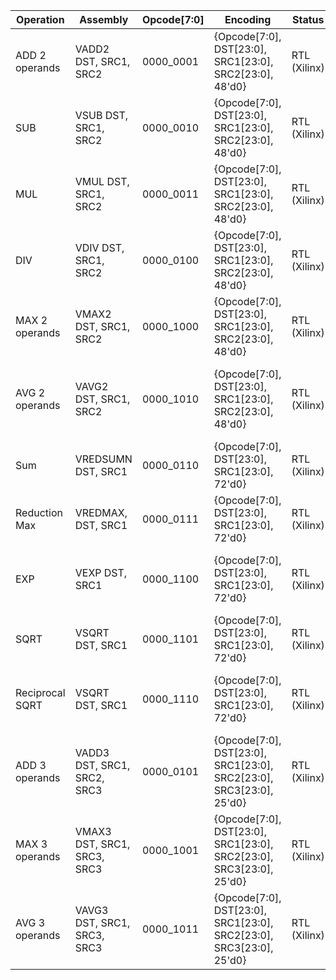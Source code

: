 | Operation      | Assembly                    | Opcode[7:0] | Encoding                                                            | Status          | Description                                                |
|----------------|-----------------------------|-------------|---------------------------------------------------------------------|-----------------|------------------------------------------------------------|
| ADD 2 operands | VADD2 DST, SRC1, SRC2       | 0000_0001   | {Opcode[7:0], DST[23:0], SRC1[23:0], SRC2[23:0], 48'd0}             | RTL (Xilinx)    | Vector Addition                                            |
| SUB            | VSUB DST, SRC1, SRC2        | 0000_0010   | {Opcode[7:0], DST[23:0], SRC1[23:0], SRC2[23:0], 48'd0}             | RTL (Xilinx)    | Vector Subtraction                                         |
| MUL            | VMUL DST, SRC1, SRC2        | 0000_0011   | {Opcode[7:0], DST[23:0], SRC1[23:0], SRC2[23:0], 48'd0}             | RTL (Xilinx)    | Vector Multiplication                                      |
| DIV            | VDIV DST, SRC1, SRC2        | 0000_0100   | {Opcode[7:0], DST[23:0], SRC1[23:0], SRC2[23:0], 48'd0}             | RTL (Xilinx)    | Vector division                                            |
| MAX 2 operands | VMAX2 DST, SRC1, SRC2       | 0000_1000   | {Opcode[7:0], DST[23:0], SRC1[23:0], SRC2[23:0], 48'd0}             | RTL (Xilinx)    | Compare two vectors and get only the larger elements       |
| AVG 2 operands | VAVG2 DST, SRC1, SRC2       | 0000_1010   | {Opcode[7:0], DST[23:0], SRC1[23:0], SRC2[23:0], 48'd0}             | RTL (Xilinx)    | Get theaverage of two vector's each elements               |
| Sum            | VREDSUMN DST, SRC1          | 0000_0110   | {Opcode[7:0], DST[23:0], SRC1[23:0], 72'd0}                         | RTL (Xilinx)    | Get sum of all elements of a vector                        |
| Reduction Max  | VREDMAX, DST, SRC1          | 0000_0111   | {Opcode[7:0], DST[23:0], SRC1[23:0], 72'd0}                         | RTL (Xilinx)    | Get max value in a vector                                  |
| EXP            | VEXP DST, SRC1              | 0000_1100   | {Opcode[7:0], DST[23:0], SRC1[23:0], 72'd0}                         | RTL (Xilinx)    | Get the exponential of each element in the vector          |
| SQRT           | VSQRT DST, SRC1             | 0000_1101   | {Opcode[7:0], DST[23:0], SRC1[23:0], 72'd0}                         | RTL (Xilinx)    | Get the sqrt of each element in the vector                 |
| Reciprocal SQRT| VSQRT DST, SRC1             | 0000_1110   | {Opcode[7:0], DST[23:0], SRC1[23:0], 72'd0}                         | RTL (Xilinx)    | Get the reciporcal sqrt of each element in the vector      |
| ADD 3 operands | VADD3 DST, SRC1, SRC2, SRC3 | 0000_0101   | {Opcode[7:0], DST[23:0], SRC1[23:0], SRC2[23:0], SRC3[23:0], 25'd0} | RTL (Xilinx)    | Vector Addition with three operand                         |
| MAX 3 operands | VMAX3 DST, SRC1, SRC3, SRC3 | 0000_1001   | {Opcode[7:0], DST[23:0], SRC1[23:0], SRC2[23:0], SRC3[23:0], 25'd0} | RTL (Xilinx)    | Compare three vectors and get only the larger elements     |
| AVG 3 operands | VAVG3 DST, SRC1, SRC3, SRC3 | 0000_1011   | {Opcode[7:0], DST[23:0], SRC1[23:0], SRC2[23:0], SRC3[23:0], 25'd0} | RTL (Xilinx)    | Get average of three vector's each elements                |
